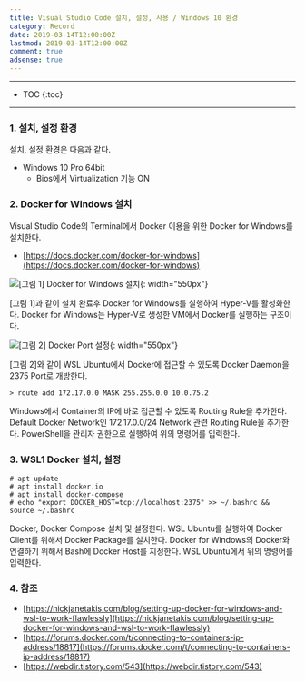 ```yaml
---
title: Visual Studio Code 설치, 설정, 사용 / Windows 10 환경
category: Record
date: 2019-03-14T12:00:00Z
lastmod: 2019-03-14T12:00:00Z
comment: true
adsense: true
---
```


***

* TOC
{:toc}

***

### 1. 설치, 설정 환경

설치, 설정 환경은 다음과 같다.
* Windows 10 Pro 64bit
  * Bios에서 Virtualization 기능 ON

### 2. Docker for Windows 설치

Visual Studio Code의 Terminal에서 Docker 이용을 위한 Docker for Windows를 설치한다.
* [https://docs.docker.com/docker-for-windows](https://docs.docker.com/docker-for-windows)

![[그림 1] Docker for Windows 설치]({{site.baseurl}}/images/record/Visual_Studio_Code_Install_Windows_10/Docker_Install_01.PNG){: width="550px"}

[그림 1]과 같이 설치 완료후 Docker for Windows를 실행하여 Hyper-V를 활성화한다. Docker for Windows는 Hyper-V로 생성한 VM에서 Docker를 실행하는 구조이다.

![[그림 2] Docker Port 설정]({{site.baseurl}}/images/record/Visual_Studio_Code_Install_Windows_10/Docker_Install_02.PNG){: width="550px"}

[그림 2]와 같이 WSL Ubuntu에서 Docker에 접근할 수 있도록 Docker Daemon을 2375 Port로 개방한다.

~~~console
> route add 172.17.0.0 MASK 255.255.0.0 10.0.75.2
~~~

Windows에서 Container의 IP에 바로 접근할 수 있도록 Routing Rule을 추가한다. Default Docker Network인 172.17.0.0/24 Network 관련 Routing Rule을 추가한다. PowerShell을 관리자 권한으로 실행하여 위의 명령어를 입력한다.

### 3. WSL1 Docker 설치, 설정

~~~console
# apt update
# apt install docker.io
# apt install docker-compose
# echo "export DOCKER_HOST=tcp://localhost:2375" >> ~/.bashrc && source ~/.bashrc
~~~

Docker, Docker Compose 설치 및 설정한다. WSL Ubuntu를 실행하여 Docker Client를 위해서 Docker Package를 설치한다. Docker for Windows의 Docker와 연결하기 위해서 Bash에 Docker Host를 지정한다. WSL Ubuntu에서 위의 명령어를 입력한다.

### 4. 참조

* [https://nickjanetakis.com/blog/setting-up-docker-for-windows-and-wsl-to-work-flawlessly](https://nickjanetakis.com/blog/setting-up-docker-for-windows-and-wsl-to-work-flawlessly)
* [https://forums.docker.com/t/connecting-to-containers-ip-address/18817](https://forums.docker.com/t/connecting-to-containers-ip-address/18817)
* [https://webdir.tistory.com/543](https://webdir.tistory.com/543)
